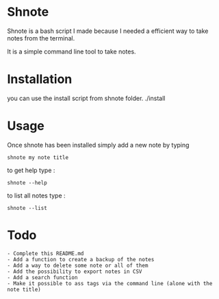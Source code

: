 # Shnote

Shnote is a bash script I made because I needed a efficient way to take notes from the terminal. 

It is a simple command line tool to take notes.
 

# Installation 

you can use the install script from shnote folder.
./install

# Usage

Once shnote has been installed simply add a new note by typing

    shnote my note title

to get help type :
    
    shnote --help

to list all notes type :

    shnote --list
    

# Todo

    - Complete this README.md
    - Add a function to create a backup of the notes
    - Add a way to delete some note or all of them
    - Add the possibility to export notes in CSV
    - Add a search function
    - Make it possible to ass tags via the command line (alone with the note title)
    
